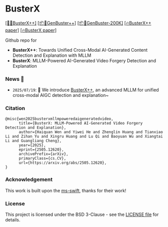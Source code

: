 # BusterX

[\[🚀🤗BusterX++\]](https://huggingface.co/l8cv/BusterX_plusplus)
[\[📦️🤗GenBuster++\]](https://huggingface.co/datasets/l8cv/GenBuster_plusplus)
[\[📦️🤗GenBuster-200K\]](https://huggingface.co/datasets/l8cv/GenBuster-200K)
[\[🔥BusterX++ paper\]]()
[\[🔥BusterX paper\]](https://www.alphaxiv.org/abs/2505.12620)

Github repo for
- **BusterX++**: Towards Unified Cross-Modal AI-Generated Content Detection and Explanation with MLLM
- **BusterX**: MLLM-Powered AI-Generated Video Forgery Detection and Explanation

### News 🎉
- `2025/07/19`: 🚀 We introduce [BusterX++](), an advanced MLLM for unified cross-modal AIGC detection and explanation~


### Citation

```
@misc{wen2025busterxmllmpoweredaigeneratedvideo,
      title={BusterX: MLLM-Powered AI-Generated Video Forgery Detection and Explanation},
      author={Haiquan Wen and Yiwei He and Zhenglin Huang and Tianxiao Li and Zihan Yu and Xingru Huang and Lu Qi and Baoyuan Wu and Xiangtai Li and Guangliang Cheng},
      year={2025},
      eprint={2505.12620},
      archivePrefix={arXiv},
      primaryClass={cs.CV},
      url={https://arxiv.org/abs/2505.12620},
}
```

### Acknowledgement
This work is built upon the [ms-swift](https://github.com/modelscope/ms-swift), thanks for their work!

### License
This project is licensed under the BSD 3-Clause - see the [LICENSE file](https://github.com/l8cv/BusterX/blob/main/LICENSE) for details.
